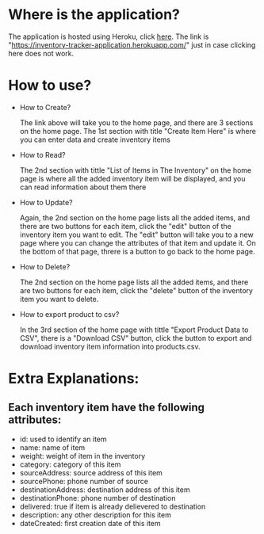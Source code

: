 # Where is the application?

The application is hosted using Heroku, click [here](https://inventory-tracker-application.herokuapp.com/).
The link is "https://inventory-tracker-application.herokuapp.com/" just in case clicking here does not work.

# How to use?

- How to Create?

  The link above will take you to the home page, and there are 3 sections on the home page. The 1st section with title "Create Item Here" is where you can enter data and create inventory items

- How to Read?

  The 2nd section with tittle "List of Items in The Inventory" on the home page is where all the added inventory item will be displayed, and you can read information about them there

- How to Update?

  Again, the 2nd section on the home page lists all the added items, and there are two buttons for each item, click the "edit" button of the inventory item you want to edit. The "edit" button will take you to a new page where you can change the attributes of that item and update it. On the bottom of that page, threre is a button to go back to the home page.

- How to Delete?

  The 2nd section on the home page lists all the added items, and there are two buttons for each item, click the "delete" button of the inventory item you want to delete.

- How to export product to csv?

  In the 3rd section of the home page with tittle "Export Product Data to CSV", there is a "Download CSV" button, click the button to export and download inventory item information into products.csv.

# Extra Explanations:

## Each inventory item have the following attributes:

- id: used to identify an item
- name: name of item
- weight: weight of item in the inventory
- category: category of this item
- sourceAddress: source address of this item
- sourcePhone: phone number of source
- destinationAddress: destination address of this item
- destinationPhone: phone number of destination
- delivered: true if item is already delievered to destination
- description: any other description for this item
- dateCreated: first creation date of this item
